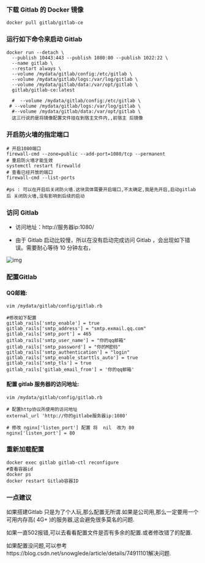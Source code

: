 ### 下载 Gitlab 的 Docker 镜像

```shell
docker pull gitlab/gitlab-ce
```

### 运行如下命令来启动 Gitlab

```shell
docker run --detach \
  --publish 10443:443 --publish 1080:80 --publish 1022:22 \
  --name gitlab \
  --restart always \
  --volume /mydata/gitlab/config:/etc/gitlab \
  --volume /mydata/gitlab/logs:/var/log/gitlab \
  --volume /mydata/gitlab/data:/var/opt/gitlab \
  gitlab/gitlab-ce:latest
  
  #  --volume /mydata/gitlab/config:/etc/gitlab \
 # --volume /mydata/gitlab/logs:/var/log/gitlab \
  #--volume /mydata/gitlab/data:/var/opt/gitlab \
  这三行说的是将镜像配置文件挂在到宿主文件内,,前宿主 后镜像
```

### 开启防火墙的指定端口

```shell
# 开启1080端口
firewall-cmd --zone=public --add-port=1080/tcp --permanent 
# 重启防火墙才能生效
systemctl restart firewalld
# 查看已经开放的端口
firewall-cmd --list-ports

#ps : 可以在开启后关闭防火墙.这块具体需要开启端口,不太确定,我是先开启,启动gitlab 后 关闭防火墙,没有影响到后续的启动
```

### 访问 Gitlab

-   访问地址：http://服务器ip:1080/

-   由于 Gitlab 启动比较慢，所以在没有启动完成访问 Gitlab ，会出现如下错误。需要耐心等待 10 分钟左右，

![img](http://macro-oss.oss-cn-shenzhen.aliyuncs.com/mall/blog/gitlab_screen_04.png)

### 配置Gitlab

#### QQ邮箱:

```shell
vim /mydata/gitlab/config/gitlab.rb
```

```properties
#修改如下配置
gitlab_rails['smtp_enable'] = true
gitlab_rails['smtp_address'] = "smtp.exmail.qq.com"
gitlab_rails['smtp_port'] = 465
gitlab_rails['smtp_user_name'] = "你的qq邮箱"
gitlab_rails['smtp_password'] = "你的M密码"
gitlab_rails['smtp_authentication'] = "login"
gitlab_rails['smtp_enable_starttls_auto'] = true
gitlab_rails['smtp_tls'] = true
gitlab_rails['gitlab_email_from'] = '你的qq邮箱'
```

#### 配置 gitlab 服务器的访问地址:

```shell
vim /mydata/gitlab/config/gitlab.rb
```

```properties
# 配置http协议所使用的访问地址
external_url 'http://你的gitlabe服务器ip:1080'

# 修改 nginx['listen_port'] 配置 将  nil  改为 80 
nginx['listen_port'] = 80
```

### 重新加载配置

```shell
docker exec gitlab gitlab-ctl reconfigure
#查看容器id
docker ps 
docker restart Gitlab容器ID
```

### 一点建议

如果搭建Gitlab  只是为了个人玩,那么配置无所谓.如果是公司用,那么一定要用一个可用内存高( 4G+ )的服务器,这会避免很多莫名的问题.

如果一直502报错,可以去看看配置文件是否有多余的配置.或者修改错了的配置.

如果配置没问题,可以参考https://blog.csdn.net/snowglede/article/details/74911101解决问题.

